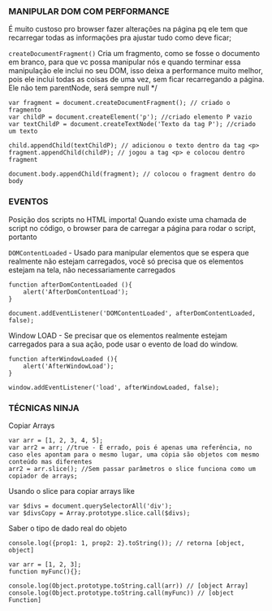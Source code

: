 ### MANIPULAR DOM COM PERFORMANCE
É muito custoso pro browser fazer alterações na página pq ele tem que recarregar todas as informações pra ajustar tudo como deve ficar;
    
`createDocumentFragment()`
Cria um fragmento, como se fosse o documento em branco, para que vc possa manipular nós e quando terminar essa manipulação ele inclui no seu DOM, isso deixa a performance muito melhor, pois ele inclui todas as coisas de uma vez, sem ficar recarregando a página.
Ele não tem parentNode, será sempre null */
```
var fragment = document.createDocumentFragment(); // criado o fragmento
var childP = document.createElement('p'); //criado elemento P vazio
var textChildP = document.createTextNode('Texto da tag P'); //criado um texto

child.appendChild(textChildP); // adicionou o texto dentro da tag <p>
fragment.appendChild(childP); // jogou a tag <p> e colocou dentro fragment

document.body.appendChild(fragment); // colocou o fragment dentro do body
```
    
### EVENTOS
Posição dos scripts no HTML importa! Quando existe uma chamada de script no código, o browser para de carregar a página para rodar o script, portanto 
    
`DOMContentLoaded` - Usado para manipular elementos que se espera que realmente não estejam carregados, você só precisa que os elementos estejam na tela, não necessariamente carregados
```
function afterDomContentLoaded (){
    alert('AfterDomContentLoad');
}

document.addEventListener('DOMContentLoaded', afterDomContentLoaded, false);
```

Window LOAD - Se precisar que os elementos realmente estejam carregados para a sua ação, pode usar o evento de load do window.
```
function afterWindowLoaded (){
    alert('AfterWindowLoad');
}

window.addEventListener('load', afterWindowLoaded, false);
```

### TÉCNICAS NINJA

Copiar Arrays
```
var arr = [1, 2, 3, 4, 5];
var arr2 = arr; //true - É errado, pois é apenas uma referência, no caso eles apontam para o mesmo lugar, uma cópia são objetos com mesmo conteúdo mas diferentes
arr2 = arr.slice(); //Sem passar parâmetros o slice funciona como um copiador de arrays;
```

Usando o slice para copiar arrays like
```
var $divs = document.querySelectorAll('div');
var $divsCopy = Array.prototype.slice.call($divs);
```

Saber o tipo de dado real do objeto
```
console.log({prop1: 1, prop2: 2}.toString()); // retorna [object, object]

var arr = [1, 2, 3];
function myFunc(){};

console.log(Object.prototype.toString.call(arr)) // [object Array]
console.log(Object.prototype.toString.call(myFunc)) // [object Function]
```